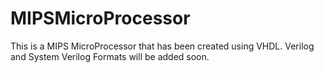 # MIPSMicroProcessor
This is a MIPS MicroProcessor that has been created using VHDL. Verilog and System Verilog Formats will be added soon.
